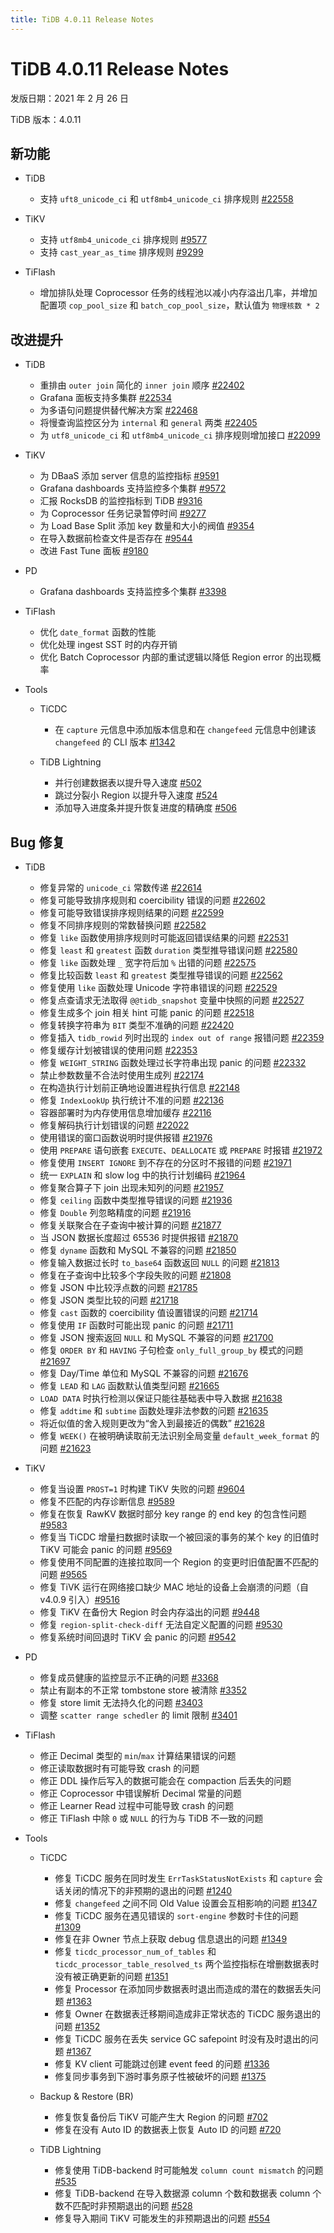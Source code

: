 ```yaml
---
title: TiDB 4.0.11 Release Notes
---
```


# TiDB 4.0.11 Release Notes

发版日期：2021 年 2 月 26 日

TiDB 版本：4.0.11

## 新功能

+ TiDB

    - 支持 `uft8_unicode_ci` 和 `utf8mb4_unicode_ci` 排序规则 [#22558](https://github.com/pingcap/tidb/pull/22558)

+ TiKV

    - 支持 `utf8mb4_unicode_ci` 排序规则 [#9577](https://github.com/tikv/tikv/pull/9577)
    - 支持 `cast_year_as_time` 排序规则 [#9299](https://github.com/tikv/tikv/pull/9299)

+ TiFlash

    - 增加排队处理 Coprocessor 任务的线程池以减小内存溢出几率，并增加配置项 `cop_pool_size` 和 `batch_cop_pool_size`，默认值为 `物理核数 * 2`

## 改进提升

+ TiDB

    - 重排由 `outer join` 简化的 `inner join` 顺序 [#22402](https://github.com/pingcap/tidb/pull/22402)
    - Grafana 面板支持多集群 [#22534](https://github.com/pingcap/tidb/pull/22534)
    - 为多语句问题提供替代解决方案 [#22468](https://github.com/pingcap/tidb/pull/22468)
    - 将慢查询监控区分为 `internal` 和 `general` 两类 [#22405](https://github.com/pingcap/tidb/pull/22405)
    - 为 `utf8_unicode_ci` 和 `utf8mb4_unicode_ci` 排序规则增加接口 [#22099](https://github.com/pingcap/tidb/pull/22099)

+ TiKV

    - 为 DBaaS 添加 server 信息的监控指标 [#9591](https://github.com/tikv/tikv/pull/9591)
    - Grafana dashboards 支持监控多个集群 [#9572](https://github.com/tikv/tikv/pull/9572)
    - 汇报 RocksDB 的监控指标到 TiDB [#9316](https://github.com/tikv/tikv/pull/9316)
    - 为 Coprocessor 任务记录暂停时间 [#9277](https://github.com/tikv/tikv/pull/9277)
    - 为 Load Base Split 添加 key 数量和大小的阀值 [#9354](https://github.com/tikv/tikv/pull/9354)
    - 在导入数据前检查文件是否存在 [#9544](https://github.com/tikv/tikv/pull/9544)
    - 改进 Fast Tune 面板 [#9180](https://github.com/tikv/tikv/pull/9180)

+ PD

    - Grafana dashboards 支持监控多个集群 [#3398](https://github.com/tikv/tikv/pull/3398)

+ TiFlash

    - 优化 `date_format` 函数的性能
    - 优化处理 ingest SST 时的内存开销
    - 优化 Batch Coprocessor 内部的重试逻辑以降低 Region error 的出现概率

+ Tools

    + TiCDC

        - 在 `capture` 元信息中添加版本信息和在 `changefeed` 元信息中创建该 `changefeed` 的 CLI 版本 [#1342](https://github.com/pingcap/ticdc/pull/1342)

    + TiDB Lightning

        - 并行创建数据表以提升导入速度 [#502](https://github.com/pingcap/tidb-lightning/pull/502)
        - 跳过分裂小 Region 以提升导入速度 [#524](https://github.com/pingcap/tidb-lightning/pull/524)
        - 添加导入进度条并提升恢复进度的精确度 [#506](https://github.com/pingcap/tidb-lightning/pull/506)

## Bug 修复

+ TiDB

    - 修复异常的 `unicode_ci` 常数传递 [#22614](https://github.com/pingcap/tidb/pull/22614)
    - 修复可能导致排序规则和 coercibility 错误的问题 [#22602](https://github.com/pingcap/tidb/pull/22602)
    - 修复可能导致错误排序规则结果的问题 [#22599](https://github.com/pingcap/tidb/pull/22599)
    - 修复不同排序规则的常数替换问题 [#22582](https://github.com/pingcap/tidb/pull/22582)
    - 修复 `like` 函数使用排序规则时可能返回错误结果的问题 [#22531](https://github.com/pingcap/tidb/pull/22531)
    - 修复 `least` 和 `greatest` 函数 `duration` 类型推导错误问题 [#22580](https://github.com/pingcap/tidb/pull/22580)
    - 修复 `like` 函数处理 `_` 宽字符后加 `%` 出错的问题 [#22575](https://github.com/pingcap/tidb/pull/22575)
    - 修复比较函数 `least` 和 `greatest` 类型推导错误的问题 [#22562](https://github.com/pingcap/tidb/pull/22562)
    - 修复使用 `like` 函数处理 Unicode 字符串错误的问题 [#22529](https://github.com/pingcap/tidb/pull/22529)
    - 修复点查请求无法取得 `@@tidb_snapshot` 变量中快照的问题 [#22527](https://github.com/pingcap/tidb/pull/22527)
    - 修复生成多个 join 相关 hint 可能 panic 的问题 [#22518](https://github.com/pingcap/tidb/pull/22518)
    - 修复转换字符串为 `BIT` 类型不准确的问题 [#22420](https://github.com/pingcap/tidb/pull/22420)
    - 修复插入 `tidb_rowid` 列时出现的 `index out of range` 报错问题 [#22359](https://github.com/pingcap/tidb/pull/22359)
    - 修复缓存计划被错误的使用问题 [#22353](https://github.com/pingcap/tidb/pull/22353)
    - 修复 `WEIGHT_STRING` 函数处理过长字符串出现 panic 的问题 [#22332](https://github.com/pingcap/tidb/pull/22332)
    - 禁止参数数量不合法时使用生成列 [#22174](https://github.com/pingcap/tidb/pull/22174)
    - 在构造执行计划前正确地设置进程执行信息 [#22148](https://github.com/pingcap/tidb/pull/22148)
    - 修复 `IndexLookUp` 执行统计不准的问题 [#22136](https://github.com/pingcap/tidb/pull/22136)
    - 容器部署时为内存使用信息增加缓存 [#22116](https://github.com/pingcap/tidb/pull/22116)
    - 修复解码执行计划错误的问题 [#22022](https://github.com/pingcap/tidb/pull/22022)
    - 使用错误的窗口函数说明时提供报错 [#21976](https://github.com/pingcap/tidb/pull/21976)
    - 使用 `PREPARE` 语句嵌套 `EXECUTE`、`DEALLOCATE` 或 `PREPARE` 时报错 [#21972](https://github.com/pingcap/tidb/pull/21972)
    - 修复使用 `INSERT IGNORE` 到不存在的分区时不报错的问题 [#21971](https://github.com/pingcap/tidb/pull/21971)
    - 统一 `EXPLAIN` 和 slow log 中的执行计划编码 [#21964](https://github.com/pingcap/tidb/pull/21964)
    - 修复聚合算子下 join 出现未知列的问题 [#21957](https://github.com/pingcap/tidb/pull/21957)
    - 修复 `ceiling` 函数中类型推导错误的问题 [#21936](https://github.com/pingcap/tidb/pull/21936)
    - 修复 `Double` 列忽略精度的问题 [#21916](https://github.com/pingcap/tidb/pull/21916)
    - 修复关联聚合在子查询中被计算的问题 [#21877](https://github.com/pingcap/tidb/pull/21877)
    - 当 JSON 数据长度超过 65536 时提供报错 [#21870](https://github.com/pingcap/tidb/pull/21870)
    - 修复 `dyname` 函数和 MySQL 不兼容的问题 [#21850](https://github.com/pingcap/tidb/pull/21850)
    - 修复输入数据过长时 `to_base64` 函数返回 `NULL` 的问题 [#21813](https://github.com/pingcap/tidb/pull/21813)
    - 修复在子查询中比较多个字段失败的问题 [#21808](https://github.com/pingcap/tidb/pull/21808)
    - 修复 JSON 中比较浮点数的问题 [#21785](https://github.com/pingcap/tidb/pull/21785)
    - 修复 JSON 类型比较的问题 [#21718](https://github.com/pingcap/tidb/pull/21718)
    - 修复 `cast` 函数的 coercibility 值设置错误的问题 [#21714](https://github.com/pingcap/tidb/pull/21714)
    - 修复使用 `IF` 函数时可能出现 panic 的问题 [#21711](https://github.com/pingcap/tidb/pull/21711)
    - 修复 JSON 搜索返回 `NULL` 和 MySQL 不兼容的问题 [#21700](https://github.com/pingcap/tidb/pull/21700)
    - 修复 `ORDER BY` 和 `HAVING` 子句检查 `only_full_group_by` 模式的问题 [#21697](https://github.com/pingcap/tidb/pull/21697)
    - 修复 Day/Time 单位和 MySQL 不兼容的问题 [#21676](https://github.com/pingcap/tidb/pull/21676)
    - 修复 `LEAD` 和 `LAG` 函数默认值类型问题 [#21665](https://github.com/pingcap/tidb/pull/21665)
    - `LOAD DATA` 时执行检测以保证只能往基础表中导入数据 [#21638](https://github.com/pingcap/tidb/pull/21638)
    - 修复 `addtime` 和 `subtime` 函数处理非法参数的问题 [#21635](https://github.com/pingcap/tidb/pull/21635)
    - 将近似值的舍入规则更改为“舍入到最接近的偶数” [#21628](https://github.com/pingcap/tidb/pull/21628)
    - 修复 `WEEK()` 在被明确读取前无法识别全局变量 `default_week_format` 的问题 [#21623](https://github.com/pingcap/tidb/pull/21623)

+ TiKV

    - 修复当设置 `PROST=1` 时构建 TiKV 失败的问题 [#9604](https://github.com/tikv/tikv/pull/9604)
    - 修复不匹配的内存诊断信息 [#9589](https://github.com/tikv/tikv/pull/9589)
    - 修复在恢复 RawKV 数据时部分 key range 的 end key 的包含性问题 [#9583](https://github.com/tikv/tikv/pull/9583)
    - 修复当 TiCDC 增量扫数据时读取一个被回滚的事务的某个 key 的旧值时 TiKV 可能会 panic 的问题 [#9569](https://github.com/tikv/tikv/pull/9569)
    - 修复使用不同配置的连接拉取同一个 Region 的变更时旧值配置不匹配的问题 [#9565](https://github.com/tikv/tikv/pull/9565)
    - 修复 TiVK 运行在网络接口缺少 MAC 地址的设备上会崩溃的问题（自 v4.0.9 引入）[#9516](https://github.com/tikv/tikv/pull/9516)
    - 修复 TiKV 在备份大 Region 时会内存溢出的问题 [#9448](https://github.com/tikv/tikv/pull/9448)
    - 修复 `region-split-check-diff` 无法自定义配置的问题 [#9530](https://github.com/tikv/tikv/pull/9530)
    - 修复系统时间回退时 TiKV 会 panic 的问题 [#9542](https://github.com/tikv/tikv/pull/9542)

+ PD

    - 修复成员健康的监控显示不正确的问题 [#3368](https://github.com/pingcap/pd/pull/3368)
    - 禁止有副本的不正常 tombstone store 被清除 [#3352](https://github.com/pingcap/pd/pull/3352)
    - 修复 store limit 无法持久化的问题 [#3403](https://github.com/pingcap/pd/pull/3403)
    - 调整 `scatter range schedler` 的 limit 限制 [#3401](https://github.com/pingcap/pd/pull/3401)

+ TiFlash

    - 修正 Decimal 类型的 `min`/`max` 计算结果错误的问题
    - 修正读取数据时有可能导致 crash 的问题
    - 修正 DDL 操作后写入的数据可能会在 compaction 后丢失的问题
    - 修正 Coprocessor 中错误解析 Decimal 常量的问题
    - 修正 Learner Read 过程中可能导致 crash 的问题
    - 修正 TiFlash 中除 `0` 或 `NULL` 的行为与 TiDB 不一致的问题

+ Tools

    + TiCDC

        - 修复 TiCDC 服务在同时发生 `ErrTaskStatusNotExists` 和 `capture` 会话关闭的情况下的非预期的退出的问题 [#1240](https://github.com/pingcap/ticdc/pull/1240)
        - 修复 `changefeed` 之间不同 Old Value 设置会互相影响的问题 [#1347](https://github.com/pingcap/ticdc/pull/1347)
        - 修复 TiCDC 服务在遇见错误的 `sort-engine` 参数时卡住的问题 [#1309](https://github.com/pingcap/ticdc/pull/1309)
        - 修复在非 Owner 节点上获取 debug 信息退出的问题 [#1349](https://github.com/pingcap/ticdc/pull/1349)
        - 修复 `ticdc_processor_num_of_tables` 和 `ticdc_processor_table_resolved_ts` 两个监控指标在增删数据表时没有被正确更新的问题 [#1351](https://github.com/pingcap/ticdc/pull/1351)
        - 修复 Processor 在添加同步数据表时退出而造成的潜在的数据丢失问题 [#1363](https://github.com/pingcap/ticdc/pull/1363)
        - 修复 Owner 在数据表迁移期间造成非正常状态的 TiCDC 服务退出的问题 [#1352](https://github.com/pingcap/ticdc/pull/1352)
        - 修复 TiCDC 服务在丢失 service GC safepoint 时没有及时退出的问题 [#1367](https://github.com/pingcap/ticdc/pull/1367)
        - 修复 KV client 可能跳过创建 event feed 的问题 [#1336](https://github.com/pingcap/ticdc/pull/1336)
        - 修复同步事务到下游时事务原子性被破坏的问题 [#1375](https://github.com/pingcap/ticdc/pull/1375)

    + Backup & Restore (BR)

        - 修复恢复备份后 TiKV 可能产生大 Region 的问题 [#702](https://github.com/pingcap/br/pull/702)
        - 修复在没有 Auto ID 的数据表上恢复 Auto ID 的问题 [#720](https://github.com/pingcap/br/pull/720)

    + TiDB Lightning

        - 修复使用 TiDB-backend 时可能触发 `column count mismatch` 的问题 [#535](https://github.com/pingcap/tidb-lightning/pull/535)
        - 修复 TiDB-backend 在导入数据源 column 个数和数据表 column 个数不匹配时非预期退出的问题 [#528](https://github.com/pingcap/tidb-lightning/pull/528)
        - 修复导入期间 TiKV 可能发生的非预期退出的问题 [#554](https://github.com/pingcap/tidb-lightning/pull/554)
